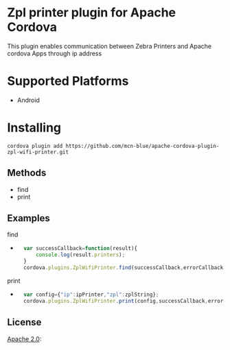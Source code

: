 # Zpl printer plugin for Apache Cordova

This plugin enables communication between Zebra Printers and Apache cordova Apps through ip address


# Supported Platforms 

- Android

# Installing

	cordova plugin add https://github.com/mcn-blue/apache-cordova-plugin-zpl-wifi-printer.git

## Methods

- find
- print

## Examples
find
- ```js
	var successCallback=function(result){
		console.log(result.printers);
	}
	cordova.plugins.ZplWifiPrinter.find(successCallback,errorCallback);
	```		
print
- ```js
	var config={"ip":ipPrinter,"zpl":zplString};
	cordova.plugins.ZplWifiPrinter.print(config,successCallback,errorCallback);
	```

## License
[Apache 2.0](https://opensource.org/licenses/Apache-2.0):
